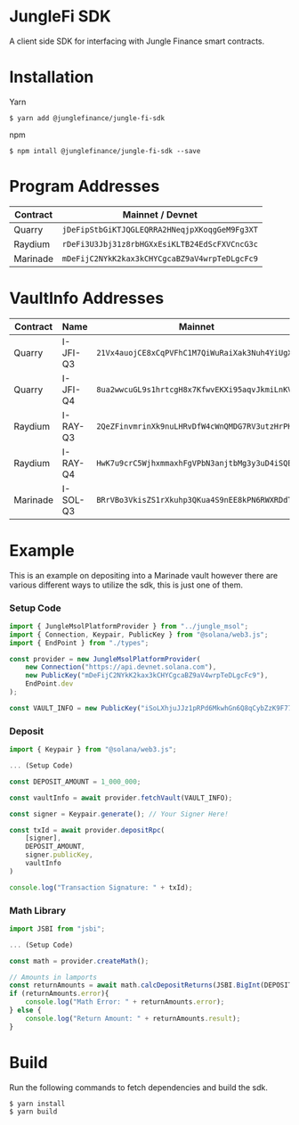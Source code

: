 # JungleFi SDK

A client side SDK for interfacing with Jungle Finance smart contracts.

# Installation
Yarn
```
$ yarn add @junglefinance/jungle-fi-sdk
```

npm
```
$ npm intall @junglefinance/jungle-fi-sdk --save
```

# Program Addresses
| Contract | Mainnet / Devnet                              |
|----------|-----------------------------------------------|
| Quarry   | `jDeFipStbGiKTJQGLEQRRA2HNeqjpXKoqgGeM9Fg3XT` |
| Raydium  | `rDeFi3U3Jbj31z8rbHGXxEsiKLTB24EdScFXVCncG3c` |
| Marinade | `mDeFijC2NYkK2kax3kCHYCgcaBZ9aV4wrpTeDLgcFc9` |

# VaultInfo Addresses
| Contract  | Name     | Mainnet                                        |
|-----------|----------|------------------------------------------------|
| Quarry    | I-JFI-Q3 | `21Vx4auojCE8xCqPVFhC1M7QiWuRaiXak3Nuh4YiUgX7` |
| Quarry    | I-JFI-Q4 | `8ua2wwcuGL9s1hrtcgH8x7KfwvEKXi95aqvJkmiLnKV8` |
| Raydium   | I-RAY-Q3 | `2QeZFinvmrinXk9nuLHRvDfW4cWnQMDG7RV3utzHrPHw` |
| Raydium   | I-RAY-Q4 | `HwK7u9crC5WjhxmmaxhFgVPbN3anjtbMg3y3uD4iSQEQ` |
| Marinade  | I-SOL-Q3 | `BRrVBo3VkisZS1rXkuhp3QKua4S9nEE8kPN6RWXRDdTM`  |

# Example
This is an example on depositing into a Marinade vault however there are various different ways to utilize the sdk,
this is just one of them.

### Setup Code
```ts
import { JungleMsolPlatformProvider } from "../jungle_msol";
import { Connection, Keypair, PublicKey } from "@solana/web3.js";
import { EndPoint } from "./types";

const provider = new JungleMsolPlatformProvider(
    new Connection("https://api.devnet.solana.com"),
    new PublicKey("mDeFijC2NYkK2kax3kCHYCgcaBZ9aV4wrpTeDLgcFc9"),
    EndPoint.dev
);

const VAULT_INFO = new PublicKey("iSoLXhjuJJz1pRPd6MkwhGn6Q8qCybZzK9F77dDGK2C");
```
### Deposit
```ts
import { Keypair } from "@solana/web3.js";

... (Setup Code)

const DEPOSIT_AMOUNT = 1_000_000;

const vaultInfo = await provider.fetchVault(VAULT_INFO);

const signer = Keypair.generate(); // Your Signer Here!

const txId = await provider.depositRpc(
    [signer],
    DEPOSIT_AMOUNT,
    signer.publicKey,
    vaultInfo
)

console.log("Transaction Signature: " + txId);
```

### Math Library 
```ts
import JSBI from "jsbi";

... (Setup Code)

const math = provider.createMath();

// Amounts in lamports
const returnAmounts = await math.calcDepositReturns(JSBI.BigInt(DEPOSIT_AMOUNT), vaultInfo);
if (returnAmounts.error){
    console.log("Math Error: " + returnAmounts.error);
} else {
    console.log("Return Amount: " + returnAmounts.result);
}
```

# Build
Run the following commands to fetch dependencies and build the sdk.
```
$ yarn install
$ yarn build
```
